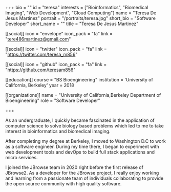 +++
bio = ""
id = "teresa"
interests = ["Bioinformatics", "Biomedical Imaging", "Web Development", "Cloud Computing"]
name = "Teresa De Jesus Martinez"
portrait = "/portraits/teresa.jpg"
short_bio = "Software Developer"
short_name = ""
title = "Teresa De Jesus Martinez"

[[social]]
    icon = "envelope"
    icon_pack = "fa"
    link = "tere486martinez@gmail.com"

[[social]]
    icon = "twitter"
    icon_pack = "fa"
    link = "https://twitter.com/teresa_m856"


[[social]]
    icon = "github"
    icon_pack = "fa"
    link = "https://github.com/teresam856"

[[education]]
    course = "BS Bioengineering"
    institution = 'University of California, Berkeley'
    year = 2018

[[organizations]]
    name = "University of California,Berkeley Department of Bioengineering"
    role = "Software Developer"

+++

As an undergraduate, I quickly became fascinated in the application of computer science to solve biology based problems which led to me to take interest in bioinformatics and biomedical imaging.

After completing my degree at Berkeley, I moved to Washington D.C to work as a software engineer. During my time there, I began to experiment with web development tools and devOps to build full stack applications and micro services.

I joined the JBrowse team in 2020 right before the first release of JBrowse2. As a developer for the JBrowse project, I really enjoy working and learning from a passionate team of individuals collaborating to provide the open source community with high quality software. 

